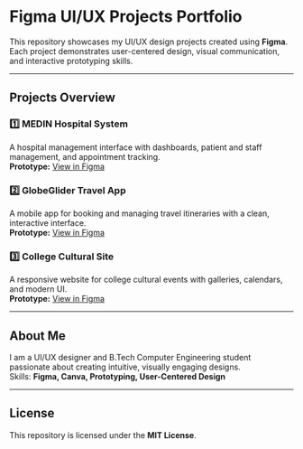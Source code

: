 # Figma UI/UX Projects Portfolio

This repository showcases my UI/UX design projects created using **Figma**. Each project demonstrates user-centered design, visual communication, and interactive prototyping skills.

---

## Projects Overview

### 1️⃣ MEDIN Hospital System
A hospital management interface with dashboards, patient and staff management, and appointment tracking.  
**Prototype:** [View in Figma](https://www.figma.com/proto/Gazp6wKsYAAaT817GGqTkX/MEDIN-Hospital-system--Community-?node-id=147-4035&starting-point-node-id=147%3A1781&t=o34FPBu0c4EKJcr4-1)

### 2️⃣ GlobeGlider Travel App
A mobile app for booking and managing travel itineraries with a clean, interactive interface.  
**Prototype:** [View in Figma](https://www.figma.com/proto/hjYnPkLvFl0KMb612vCUgB/GlobeGlider---Travel-App-Booking-Mobile-UI-Kit--Free---Community-?node-id=1-69&starting-point-node-id=106%3A13&t=rVC8rtprnCby2feM-1)

### 3️⃣ College Cultural Site
A responsive website for college cultural events with galleries, calendars, and modern UI.  
**Prototype:** [View in Figma](https://www.figma.com/proto/xLRIYGJXoiqLzPL1TeCVgj/College-Cultural-Site--Community-?node-id=1-2&starting-point-node-id=1%3A2&t=Q7Cb3gT5cX9Tn9FI-1)

---

## About Me
I am a UI/UX designer and B.Tech Computer Engineering student passionate about creating intuitive, visually engaging designs.  
Skills: **Figma, Canva, Prototyping, User-Centered Design**

---

## License
This repository is licensed under the **MIT License**.

